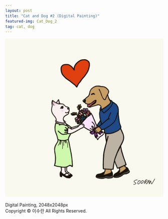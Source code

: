 ```yaml
---
layout: post
title: "Cat and Dog #2 (Digital Painting)"
featured-img: Cat_Dog_2
tag: cat, dog
---
```


![](/assets/img/posts/Cat_Dog_2.jpg)

Digital Painting, 2048x2048px  
Copyright © 이수란 All Rights Reserved.
